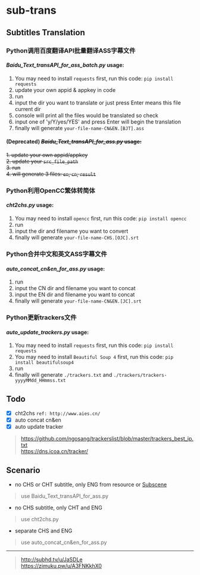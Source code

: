 # sub-trans

## Subtitles Translation

### Python调用百度翻译API批量翻译ASS字幕文件

#### *Baidu_Text_transAPI_for_ass_batch.py* **usage:**

1. You may need to install `requests` first, run this code: `pip install requests`
2. update your own appid & appkey in code
3. run
4. input the dir you want to translate or just press Enter means this file current dir
5. console will print all the files would be translated so check
6. input one of 'y/Y/yes/YES' and press Enter will begin the translation
7. finally will generate `your-file-name-CN&EN.[BJT].ass`

#### **(Deprecated)** ~~*Baidu_Text_transAPI_for_ass.py* **usage:**~~

~~1. update your own appid/appkey~~  
~~2. update your `src_file_path`~~  
~~3. run~~  
~~4. will generate 3 files: `en`, `cn`, `result`~~

### Python利用OpenCC繁体转简体

#### *cht2chs.py* **usage:**

1. You may need to install `opencc` first, run this code: `pip install opencc`
2. run
3. input the dir and filename you want to convert
4. finally will generate `your-file-name-CHS.[OJC].srt`

### Python合并中文和英文ASS字幕文件

#### *auto_concat_cn&en_for_ass.py* **usage:**

1. run
2. input the CN dir and filename you want to concat
3. input the EN dir and filename you want to concat
4. finally will generate `your-file-name-CN&EN.[JC].srt`

### Python更新trackers文件

#### *auto_update_trackers.py* **usage:**

1. You may need to install `requests` first, run this code: `pip install requests`
2. You may need to install `Beautiful Soup 4` first, run this code: `pip install beautifulsoup4`
3. run
4. finally will generate `./trackers.txt` and `./trackers/trackers-yyyyMMdd_HHmmss.txt`

## Todo

- [x] cht2chs `ref: http://www.aies.cn/`
- [x] auto concat cn&en
- [x] auto update tracker

> <https://github.com/ngosang/trackerslist/blob/master/trackers_best_ip.txt>  
> <https://dns.icoa.cn/tracker/>

## Scenario

- no CHS or CHT subtitle, only ENG from resource or [Subscene](https://subscene.com)

> use Baidu_Text_transAPI_for_ass.py

- no CHS subtitle, only CHT and ENG

> use cht2chs.py

- separate CHS and ENG

> use auto_concat_cn&en_for_ass.py

---
> <http://subhd.tv/u/JaSDLe>  
> <https://zimuku.pw/u/A3FNKkhX0>
